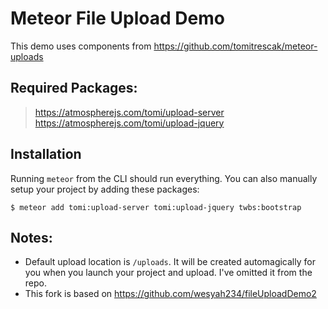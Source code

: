 # Meteor File Upload Demo
This demo uses components from https://github.com/tomitrescak/meteor-uploads

## Required Packages:

> https://atmospherejs.com/tomi/upload-server
> https://atmospherejs.com/tomi/upload-jquery

## Installation

Running `meteor` from the CLI should run everything. You can also manually setup your project by adding these packages:

`$ meteor add tomi:upload-server tomi:upload-jquery twbs:bootstrap`

## Notes:
*  Default upload location is `/uploads`. It will be created automagically for you when you launch your project and upload. I've omitted it from the repo.
*  This fork is based on https://github.com/wesyah234/fileUploadDemo2
